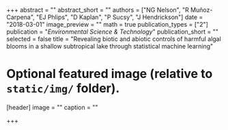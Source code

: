 +++
abstract = ""
abstract_short = ""
authors = ["NG Nelson", "R Muñoz-Carpena", "EJ Phlips", "D Kaplan", "P Sucsy", "J Hendrickson"]
date = "2018-03-01"
image_preview = ""
math = true
publication_types = ["2"]
publication = "*Environmental Science & Technology*"
publication_short = ""
selected = false
title = "Revealing biotic and abiotic controls of harmful algal blooms in a shallow subtropical lake through statistical machine learning"

# Optional featured image (relative to `static/img/` folder).
[header]
image = ""
caption = ""

+++

